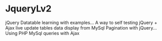 # JqueryLv2
jQuery Datatable learning with examples... 
A way to self testing 
jQuery + Ajax live update tables data display from MySql 
Pagination with jQuery... 
Using PHP MySql queries with Ajax 
